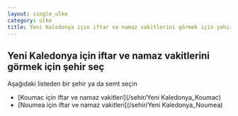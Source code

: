 ```yaml
---
layout: single_ulke
category: ulke
title: Yeni Kaledonya için iftar ve namaz vakitlerini görmek için şehir seç
---
```



## Yeni Kaledonya için iftar ve namaz vakitlerini görmek için şehir seç

Aşağıdaki listeden bir şehir ya da semt seçin


* [Koumac için iftar ve namaz vakitleri](/sehir/Yeni Kaledonya_Koumac)
* [Noumea için iftar ve namaz vakitleri](/sehir/Yeni Kaledonya_Noumea)
